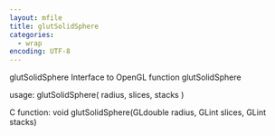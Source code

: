 ```yaml
---
layout: mfile
title: glutSolidSphere
categories:
  - wrap
encoding: UTF-8
---
```


glutSolidSphere  Interface to OpenGL function glutSolidSphere

usage:  glutSolidSphere( radius, slices, stacks )

C function:  void glutSolidSphere(GLdouble radius, GLint slices, GLint stacks)